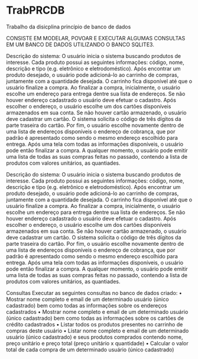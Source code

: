 # TrabPRCDB
Trabalho da disicplina princípio de banco de dados

CONSISTE EM MODELAR, POVOAR E EXECUTAR ALGUMAS CONSULTAS EM UM BANCO DE DADOS UTILIZANDO O BANCO SQLITE3.

Descrição do sistema:
O usuário inicia o sistema buscando produtos de interesse. Cada produto possui
as seguintes informações: código, nome, descrição e tipo (e.g. eletrônico e
eletrodoméstico). Após encontrar um produto desejado, o usuário pode
adicioná-lo ao carrinho de compras, juntamente com a quantidade desejada. O
carrinho fica disponível até que o usuário finalize a compra.
Ao finalizar a compra, inicialmente, o usuário escolhe um endereço para entrega
dentre sua lista de endereços. Se não houver endereço cadastrado o usuário deve
efetuar o cadastro.
Após escolher o endereço, o usuário escolhe um dos cartões disponíveis
armazenados em sua conta. Se não houver cartão armazenado, o usuário deve
cadastrar um cartão. O sistema solicita o código de três dígitos da parte traseira
do cartão. Por fim, o usuário escolhe novamente dentro de uma lista de
endereços disponíveis o endereço de cobrança, que por padrão é apresentado
como sendo o mesmo endereço escolhido para entrega. Após uma tela com todas
as informações disponíveis, o usuário pode então finalizar a compra.
A qualquer momento, o usuário pode emitir uma lista de todas as suas compras
feitas no passado, contendo a lista de produtos com valores unitários, as
quantiades.

Descrição do sistema:
O usuário inicia o sistema buscando produtos de interesse. Cada produto possui
as seguintes informações: código, nome, descrição e tipo (e.g. eletrônico e
eletrodoméstico). Após encontrar um produto desejado, o usuário pode
adicioná-lo ao carrinho de compras, juntamente com a quantidade desejada. O
carrinho fica disponível até que o usuário finalize a compra.
Ao finalizar a compra, inicialmente, o usuário escolhe um endereço para entrega
dentre sua lista de endereços. Se não houver endereço cadastrado o usuário deve
efetuar o cadastro.
Após escolher o endereço, o usuário escolhe um dos cartões disponíveis
armazenados em sua conta. Se não houver cartão armazenado, o usuário deve
cadastrar um cartão. O sistema solicita o código de três dígitos da parte traseira
do cartão. Por fim, o usuário escolhe novamente dentro de uma lista de
endereços disponíveis o endereço de cobrança, que por padrão é apresentado
como sendo o mesmo endereço escolhido para entrega. Após uma tela com todas
as informações disponíveis, o usuário pode então finalizar a compra.
A qualquer momento, o usuário pode emitir uma lista de todas as suas compras
feitas no passado, contendo a lista de produtos com valores unitários, as
quantiades.

Consultas
Executar as seguintes consultas no banco de dados criado:
• Mostrar nome completo e email de um determinado usuário (único
cadastrado) bem como todas as informações sobre os endereços
cadastrados
• Mostrar nome completo e email de um determinado usuário (único
cadastrado) bem como todas as informações sobre os cartões de crédito
cadastrados
• Listar todos os produtos presentes no carrinho de compras deste usuário
• Listar nome completo e email de um determinado usuário (único
cadastrado) e seus produtos comprados contendo nome, preço unitário e
preço total (preço unitário x quantidade)
• Calcular o valor total de cada compra de um determinado usuário (único
cadastrado)
